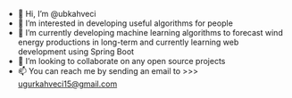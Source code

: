- 👋 Hi, I’m @ubkahveci
- 👀 I’m interested in developing useful algorithms for people
- 🌱 I’m currently developing machine learning algorithms to forecast wind energy productions in long-term and currently learning web development using Spring Boot
- 💞️ I’m looking to collaborate on any open source projects
- 📫 You can reach me by sending an email to >>> ugurkahveci15@gmail.com 

<!---
ubkahveci/ubkahveci is a ✨ special ✨ repository because its `README.md` (this file) appears on your GitHub profile.
You can click the Preview link to take a look at your changes.
--->
